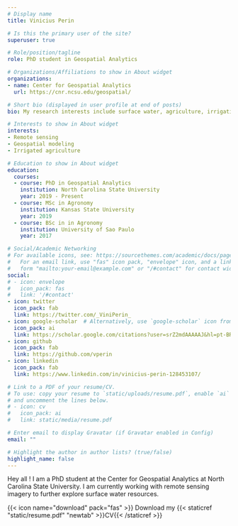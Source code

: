 ```yaml
---
# Display name
title: Vinicius Perin

# Is this the primary user of the site?
superuser: true

# Role/position/tagline
role: PhD student in Geospatial Analytics

# Organizations/Affiliations to show in About widget
organizations:
- name: Center for Geospatial Analytics
  url: https://cnr.ncsu.edu/geospatial/

# Short bio (displayed in user profile at end of posts)
bio: My research interests include surface water, agriculture, irrigation, remote sensing and hydrological modeling.

# Interests to show in About widget
interests:
- Remote sensing
- Geospatial modeling
- Irrigated agriculture

# Education to show in About widget
education:
  courses:
  - course: PhD in Geospatial Analytics
    institution: North Carolina State University
    year: 2019 - Present
  - course: MSc in Agronomy
    institution: Kansas State University
    year: 2019
  - course: BSc in in Agronomy
    institution: University of Sao Paulo
    year: 2017

# Social/Academic Networking
# For available icons, see: https://sourcethemes.com/academic/docs/page-builder/#icons
#   For an email link, use "fas" icon pack, "envelope" icon, and a link in the
#   form "mailto:your-email@example.com" or "/#contact" for contact widget.
social:
# - icon: envelope
#   icon_pack: fas
#   link: '/#contact'
- icon: twitter
  icon_pack: fab
  link: https://twitter.com/_ViniPerin_
- icon: google-scholar  # Alternatively, use `google-scholar` icon from `ai` icon pack
  icon_pack: ai
  link: https://scholar.google.com/citations?user=srZ2mdAAAAAJ&hl=pt-BR
- icon: github
  icon_pack: fab
  link: https://github.com/vperin
- icon: linkedin
  icon_pack: fab
  link: https://www.linkedin.com/in/vinicius-perin-128453107/

# Link to a PDF of your resume/CV.
# To use: copy your resume to `static/uploads/resume.pdf`, enable `ai` icons in `params.toml`, 
# and uncomment the lines below.
# - icon: cv
#   icon_pack: ai
#   link: static/media/resume.pdf

# Enter email to display Gravatar (if Gravatar enabled in Config)
email: ""

# Highlight the author in author lists? (true/false)
highlight_name: false
---
```


Hey all ! I am a PhD student at the Center for Geospatial Analytics at North Carolina State University. I am currently working with remote sensing imagery to further explore surface water resources. 

{{< icon name="download" pack="fas" >}} Download my {{< staticref "static/resume.pdf" "newtab" >}}CV{{< /staticref >}}